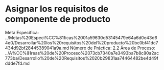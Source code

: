 # Asignar los requisitos de componente de producto

Meta Específica: ../Metas%20Especi%CC%81ficas%2001a59630d53145479e64a6d0e43d64e0/Desarrollar%20los%20requisitos%20del%20producto%20bc0bf41dc7434d92bf28445389041a9a.md
Número de Práctica: 2.2
Área de Proceso: ../A%CC%81reas%20de%20Proceso%2073cb7340a7e3493ba7b8c80a2ac773ba/Desarrollo%20de%20Requisitos%2020b29831aa74464482be4d49fddde7fd.md